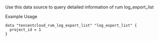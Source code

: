 Use this data source to query detailed information of rum log_export_list

Example Usage

```hcl
data "tencentcloud_rum_log_export_list" "log_export_list" {
  project_id = 1
}
```